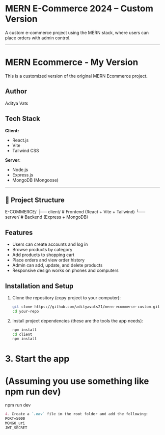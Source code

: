 # MERN E-Commerce 2024 – Custom Version

A custom e-commerce project using the MERN stack, where users can place orders with admin control.

---
# MERN Ecommerce - My Version

This is a customized version of the original MERN Ecommerce project.

## Author
Aditya Vats

## Tech Stack

**Client:**
- React.js
- Vite
- Tailwind CSS

**Server:**
- Node.js
- Express.js
- MongoDB (Mongoose)

---

## 📁 Project Structure
E-COMMERCE/
├── client/ # Frontend (React + Vite + Tailwind)
└── server/ # Backend (Express + MongoDB)

## Features

- Users can create accounts and log in  
- Browse products by category  
- Add products to shopping cart  
- Place orders and view order history  
- Admin can add, update, and delete products  
- Responsive design works on phones and computers

## Installation and Setup

1. Clone the repository (copy project to your computer):

   ```bash
   git clone https://github.com/adityavats21/mern-ecommerce-custom.git
   cd your-repo

2. Install project dependencies (these are the tools the app needs):

   ```bash
   npm install
   cd client
   npm install
# 3. Start the app
# (Assuming you use something like npm run dev)
npm run dev
```markdown
4. Create a `.env` file in the root folder and add the following:
PORT=5000
MONGO_uri
JWT_SECRET
